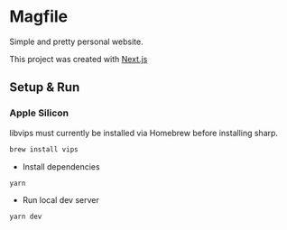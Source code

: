 # Magfile

Simple and pretty personal website.

This project was created with [Next.js](https://nextjs.org/)

## Setup & Run

### Apple Silicon

libvips must currently be installed via Homebrew before installing sharp.

```bash
brew install vips
```

- Install dependencies

```bash
yarn
```

- Run local dev server

```bash
yarn dev
```
